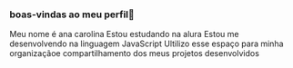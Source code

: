 ### boas-vindas ao meu perfil💙 

Meu nome é ana carolina 
Estou estudando na alura
Estou me desenvolvendo na linguagem JavaScript
Ultilizo esse espaço para minha organizaçãoe compartilhamento dos meus projetos desenvolvidos
